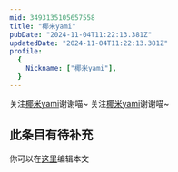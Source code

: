 ```yaml
---
mid: 3493135105657558
title: "椰米yami"
pubDate: "2024-11-04T11:22:13.381Z"
updatedDate: "2024-11-04T11:22:13.381Z"
profile:
  {
    Nickname: ["椰米yami"],
  }
---
```


关注[椰米yami](https://space.bilibili.com/3493135105657558)谢谢喵~ 关注[椰米yami](https://space.bilibili.com/3493135105657558)谢谢喵~

## 此条目有待补充
你可以在[这里](https://github.com/Yuhanawa/VTuber.ICU-Content/edit/master/v/椰米yami/index.md)编辑本文
